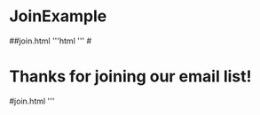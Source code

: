 # JoinExample
##join.html
'''html
'''
#<!DOCTYPE html>
<html lang="en">
<head>
    <meta charset="UTF-8">	
    <title>Thanks for joining</title>
    <link rel="stylesheet" href="email_list.css">  
</head>

<body>
    <main>
        <h1>Thanks for joining our email list!</h1>       
    </main>
</body>
</html>#join.html
'''
